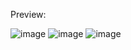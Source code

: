 Preview:


![image](https://github.com/InSide320/my-account-template-page/assets/86362004/c20268e5-449f-4611-b198-ea1b9055c3a0)
![image](https://github.com/InSide320/my-account-template-page/assets/86362004/032bf418-e16e-4abc-ad65-b6bae33ad512)
![image](https://github.com/InSide320/my-account-template-page/assets/86362004/7c977be9-6073-434a-9e61-db538ece141c)

